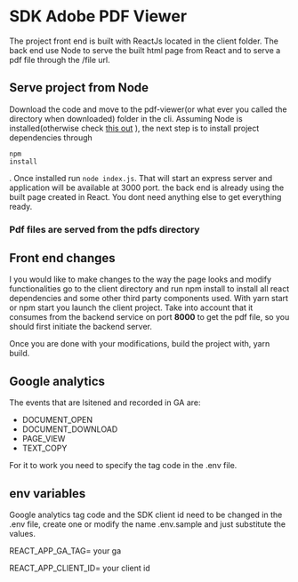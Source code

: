 # SDK Adobe PDF Viewer
The project front end is built with ReactJs located in the client folder. The back end use Node to serve the built html page from React and to serve a pdf file through the /file url.

## Serve project from Node
Download the code and move to the pdf-viewer(or what ever you called the directory when downloaded) folder in the cli. Assuming Node is installed(otherwise check [this out](https://nodejs.dev/learn/how-to-install-nodejs) ), the next step is to  install project dependencies through <pre><code>npm install</pre></code>.
Once installed run <code>node index.js</code>. That will start an express server and application will be available at 3000 port.
the back end is already using the built page created in React. You dont need anything else to get everything ready.

### Pdf files are served from the pdfs directory

## Front end changes
I you would like to make changes to the way the page looks and modify functionalities go to the client directory and run
npm install to install all react dependencies and some other third party components used. With yarn start or npm start you launch the client project. Take into account that it consumes from the backend service on port **8000** to get the pdf file, so you should first initiate the backend server.

Once you are done with your modifications, build the project with, yarn build.

## Google analytics
The events that are lsitened and recorded in GA are:

* DOCUMENT_OPEN
* DOCUMENT_DOWNLOAD
* PAGE_VIEW
* TEXT_COPY

For it to work you need to specify the tag code in the .env file.

## env variables
Google analytics tag code and the SDK client id need to be changed in the .env file, create one or modify the name .env.sample and just substitute the values.

REACT_APP_GA_TAG= your ga

REACT_APP_CLIENT_ID= your client id
